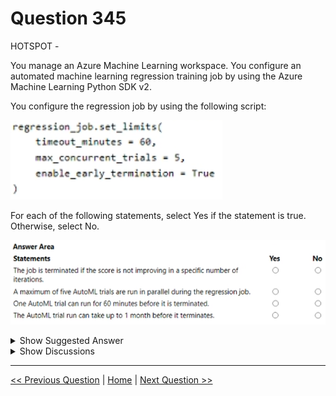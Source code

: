# Question 345

HOTSPOT -

You manage an Azure Machine Learning workspace. You configure an automated machine learning regression training job by using the Azure Machine Learning Python SDK v2.

You configure the regression job by using the following script:

![Question Image](images/q345_q_image516.png)

For each of the following statements, select Yes if the statement is true. Otherwise, select No.

![Question Image](images/q345_q_image517.png)

<details>
  <summary>Show Suggested Answer</summary>

  <img src="images/q345_ans_0_image615.png" alt="Answer Image"><br>

</details>

<details>
  <summary>Show Discussions</summary>

<blockquote><p><strong>phdykd</strong> <code>(Mon 07 Aug 2023 22:46)</code> - <em>Upvotes: 9</em></p><p>Yes, Yes, Yes, No</p></blockquote>
<blockquote><p><strong>vv_bb</strong> <code>(Mon 20 Nov 2023 21:30)</code> - <em>Upvotes: 6</em></p><p>Yes, Yes, No, No
Take a look here:
https://learn.microsoft.com/en-us/azure/machine-learning/how-to-configure-auto-train?view=azureml-api-2&amp;tabs=python#exit-criteria

The only concern is the first question: it asks &quot; ... in a specific number of iterations&quot; while  it seems in set_limits() you just can set [enable_early_termination = True], but can&#x27;t define an exact number of iterations.</p></blockquote>
<blockquote><p><strong>sl_mslconsulting</strong> <code>(Mon 27 May 2024 21:34)</code> - <em>Upvotes: 1</em></p><p>The doc you provided does mention a criteria max_trails, which has a default value of 1000.</p></blockquote>
<blockquote><p><strong>f2a9aa5</strong> <code>(Thu 27 Jun 2024 09:48)</code> - <em>Upvotes: 1</em></p><p>“score is not improving in a specific no. of trials” we don’t know the exact no. of trials when it terminates. Even if it terminated at 1000 trials (max default) within the 60 minutes, the termination did not happen because the score did not improve. Actually the score always improves as termination policy ensures that, but the termination was a result of max trials rather than drop in score.
so NYYN</p></blockquote>
<blockquote><p><strong>evangelist</strong> <code>(Sun 09 Jun 2024 13:24)</code> - <em>Upvotes: 1</em></p><p>Yes, Yes, Yes, No</p></blockquote>
<blockquote><p><strong>haby</strong> <code>(Tue 19 Dec 2023 01:12)</code> - <em>Upvotes: 2</em></p><p>Yes
Yes
Yes - Firstly, I assume it&#x27;s a typo since the parameter should be &quot;timeout&quot; not &quot;timeout_minute&quot;. Timeout , defines how long, in minutes, your experiment should continue to run. When experiment terminates, all autoML trials will be terminated. Trial has another parameter to control, trial_timeout_minutes, maximum time in minutes that each trial (child job) can run for before it terminates. 
No</p></blockquote>

</details>

---

[<< Previous Question](question_344.md) | [Home](/index.md) | [Next Question >>](question_346.md)
